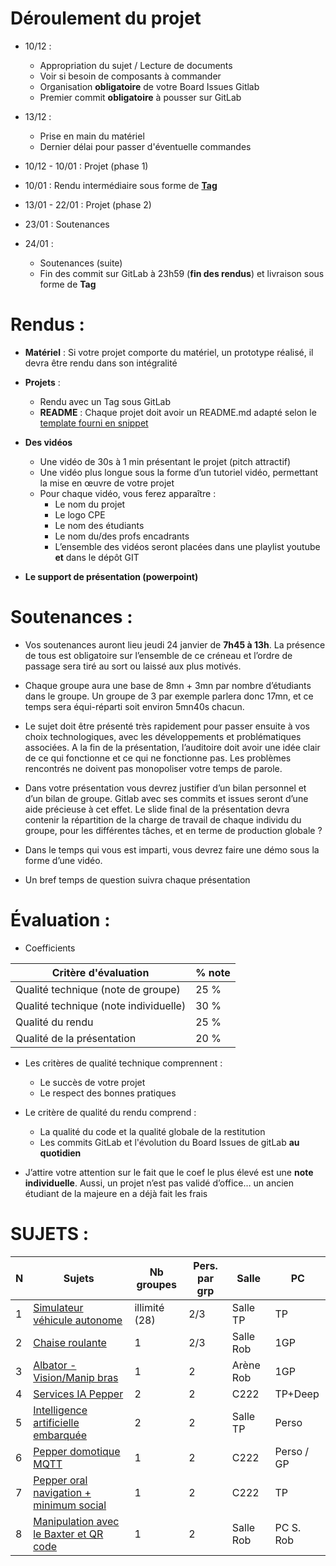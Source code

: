 # Déroulement du projet

- 10/12 : 
  - Appropriation du sujet / Lecture de documents
  - Voir si besoin de composants à commander
  - Organisation **obligatoire** de votre Board Issues Gitlab
  - Premier commit **obligatoire** à pousser sur GitLab

- 13/12 :
  - Prise en main du matériel
  - Dernier délai pour passer d'éventuelle commandes

- 10/12 - 10/01 : Projet (phase 1)

- 10/01 : Rendu intermédiaire sous forme de **[Tag](https://docs.gitlab.com/ee/university/training/topics/tags.html)**

- 13/01 - 22/01 : Projet (phase 2)

- 23/01 : Soutenances

- 24/01 : 
  - Soutenances (suite)
  - Fin des commit sur GitLab à 23h59 (**fin des rendus**) et livraison sous forme de **Tag**


# Rendus : 

- **Matériel** : Si votre projet comporte du matériel, un prototype réalisé, il devra être rendu dans son intégralité

- **Projets** :
  - Rendu avec un Tag sous GitLab
  - **README** : Chaque projet doit avoir un README.md adapté selon le [template fourni en snippet](https://gitlab.com/snippets/1917426)

- **Des vidéos**
  - Une vidéo de 30s à 1 min présentant le projet (pitch attractif)
  - Une vidéo plus longue sous la forme d’un tutoriel vidéo, permettant la mise en œuvre de votre projet
  - Pour chaque vidéo, vous ferez apparaître :
    - Le nom du projet
    - Le logo CPE
    - Le nom des étudiants
    - Le nom du/des profs encadrants
    - L’ensemble des vidéos seront placées dans une playlist youtube **et** dans le dépôt GIT

- **Le support de présentation (powerpoint)**

# Soutenances : 
 
- Vos soutenances auront lieu jeudi 24 janvier de **7h45 à 13h**. La présence de tous est obligatoire sur l’ensemble de ce créneau et l’ordre de passage sera tiré au sort ou laissé aux plus motivés. 

- Chaque groupe aura une base de 8mn + 3mn par nombre d’étudiants dans le groupe. Un groupe de 3 par exemple parlera donc 17mn, et ce temps sera équi-réparti soit environ 5mn40s chacun.

- Le sujet doit être présenté très rapidement pour passer ensuite à vos choix technologiques, avec les développements et problématiques associées. A la fin de la présentation, l’auditoire doit avoir une idée clair de ce qui fonctionne et ce qui ne fonctionne pas. Les problèmes rencontrés ne doivent pas monopoliser votre temps de parole.

- Dans votre présentation vous devrez justifier d’un bilan personnel et d’un bilan de groupe. Gitlab avec ses commits et issues seront d’une aide précieuse à cet effet. Le slide final de la présentation devra contenir la répartition de la charge de travail de chaque individu du groupe, pour les différentes tâches, et en terme de production globale ? 

- Dans le temps qui vous est imparti, vous devrez faire une démo sous la forme d’une vidéo. 

- Un bref temps de question suivra chaque présentation



# Évaluation : 

- Coefficients

| Critère d'évaluation                  | % note |
| ------------------------------------- | ------ |
| Qualité technique (note de groupe)    | 25 %   |
| Qualité technique (note individuelle) | 30 %   |
| Qualité du rendu                      | 25 %   |
| Qualité de la présentation            | 20 %   |

- Les critères de qualité technique comprennent :  
  - Le succès de votre projet
  - Le respect des bonnes pratiques 

- Le critère de qualité du rendu comprend : 
  - La qualité du code et la qualité globale de la restitution
  - Les commits GitLab et l'évolution du Board Issues de gitLab **au quotidien**

- J’attire votre attention sur le fait que le coef le plus élevé est une **note individuelle**. Aussi, un projet n’est pas validé d’office… un ancien étudiant de la majeure en a déjà fait les frais

# SUJETS :

|N| Sujets                                 | Nb groupes | Pers. par grp |   Salle  |  PC  |
|-| -------------------------------------- | ---------- | ------------- | -------- | ---- |
|1| [Simulateur véhicule autonome](https://github.com/cpe-majeure-robotique/S9-Project-19-20/wiki/Sujet-1-.-Simulateur-v%C3%A9hicule-autonome)                                  |  illimité (28)  |       2/3     | Salle TP |  TP  |
|2| [Chaise roulante](https://github.com/cpe-majeure-robotique/S9-Project-19-20/wiki/Sujet-2-.-Chaise-roulante)                                                                    |     1      |       2/3     | Salle Rob|  1GP |
|3| [Albator - Vision/Manip bras](https://github.com/cpe-majeure-robotique/S9-Project-19-20/wiki/Sujet-3-.-Albator---Vision-Manip-bras)                                            |     1      |        2      | Arène Rob|  1GP |
|4| [Services IA Pepper](https://github.com/cpe-majeure-robotique/S9-Project-19-20/wiki/Sujet-4-.-Services-IA-Pepper)                                                              |     2      |        2      | C222     |TP+Deep|  
|5| [Intelligence artificielle embarquée](https://github.com/cpe-majeure-robotique/S9-Project-19-20/wiki/Sujet-5-.-Intelligence-artificielle-embarqu%C3%A9e)               |     2      |        2      | Salle TP |Perso  |
|6| [Pepper domotique MQTT](https://github.com/cpe-majeure-robotique/S9-Project-19-20/wiki/Sujet-6-.-Pepper-domotique-MQTT)                                                        |     1      |        2      | C222     |Perso / GP  |
|7| [Pepper oral navigation + minimum social](https://github.com/cpe-majeure-robotique/S9-Project-19-20/wiki/Sujet-7-.-Pepper-oral-navigation---minimum-social)               |     1      |        2      | C222     |TP     |
|8| [Manipulation avec le Baxter et QR code](https://github.com/cpe-majeure-robotique/S9-Project-19-20/wiki/Sujet-8-.-Manipulation-avec-le-Baxter-et-QR-code)                      |     1      |        2      | Salle Rob|PC S. Rob|




